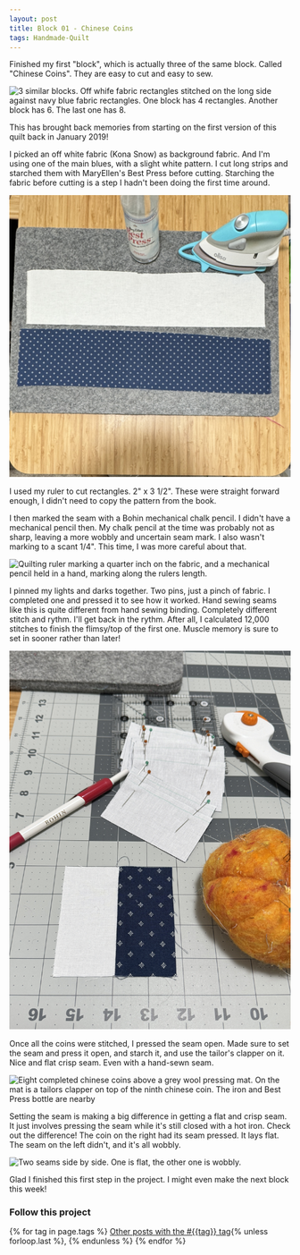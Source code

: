 ```yaml
---
layout: post
title: Block 01 - Chinese Coins
tags: Handmade-Quilt
---
```

Finished my first "block", which is actually three of the same block. Called "Chinese Coins". They are easy to cut and easy to sew.

![3 similar blocks. Off whife fabric rectangles stitched on the long side against navy blue fabric rectangles. One block has 4 rectangles. Another block has 6. The last one has 8.](/images/chinese-coins-06.jpg)

This has brought back memories from starting on the first version of this quilt back in January 2019!

I picked an off white fabric (Kona Snow) as background fabric. And I'm using one of the main blues, with a slight white pattern. I cut long strips and starched them with MaryEllen's Best Press before cutting. Starching the fabric before cutting is a step I hadn't been doing the first time around.

![Two 4 inches by 22 inches strips of fabrics on a wool pressing mat. A small iron and a spray bottle of Best Press beside the fabric.](/images/chinese-coins-01.jpg)

I used my ruler to cut rectangles. 2" x 3 1/2". These were straight forward enough, I didn't need to copy the pattern from the book.

I then marked the seam with a Bohin mechanical chalk pencil. I didn't have a mechanical pencil then. My chalk pencil at the time was probably not as sharp, leaving a more wobbly and uncertain seam mark. I also wasn't marking to a scant 1/4". This time, I was more careful about that.

![Quilting ruler marking a quarter inch on the fabric, and a mechanical pencil held in a hand, marking along the rulers length.](/images/chinese-coins-02.jpg)

I pinned my lights and darks together. Two pins, just a pinch of fabric. I completed one and pressed it to see how it worked. Hand sewing seams like this is quite different from hand sewing binding. Completely different stitch and rythm. I'll get back in the rythm. After all, I calculated 12,000 stitches to finish the flimsy/top of the first one. Muscle memory is sure to set in sooner rather than later!

![Stack of 8 pinned fabric pairs, and one completed chinese coin](/images/chinese-coins-03.jpg)

Once all the coins were stitched, I pressed the seam open. Made sure to set the seam and press it open, and starch it, and use the tailor's clapper on it. Nice and flat crisp seam. Even with a hand-sewn seam.

![Eight completed chinese coins above a grey wool pressing mat. On the mat is a tailors clapper on top of the ninth chinese coin. The iron and Best Press bottle are nearby](/images/chinese-coins-04.jpg)

Setting the seam is making a big difference in getting a flat and crisp seam. It just involves pressing the seam while it's still closed with a hot iron. Check out the difference! The coin on the right had its seam pressed. It lays flat. The seam on the left didn't, and it's all wobbly.

![Two seams side by side. One is flat, the other one is wobbly.](/images/chinese-coins-05.jpg)

Glad I finished this first step in the project. I might even make the next block this week!

### Follow this project

  {% for tag in page.tags %}
  <a class="post" href="/tag/{{tag}}">Other posts with the #{{tag}} tag</a>{% unless forloop.last %}, {% endunless %}
  {% endfor %}